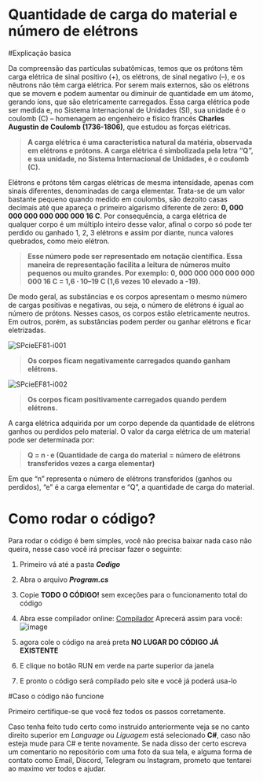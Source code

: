 # Quantidade de carga do material e número de elétrons

#Explicação basica

Da compreensão das partículas subatômicas, temos que os prótons têm carga elétrica de sinal positivo (+), os elétrons, de sinal negativo (–), e os nêutrons não têm carga elétrica. Por serem mais externos, são os elétrons que se movem e podem aumentar ou diminuir de quantidade em um átomo, gerando íons, que são eletricamente carregados. Essa carga elétrica pode ser medida e, no Sistema Internacional de Unidades (SI), sua unidade é o coulomb (C) – homenagem ao engenheiro e físico francês __Charles Augustin de Coulomb (1736-1806)__, que estudou as forças elétricas.


>__A carga elétrica é uma característica natural da matéria, observada em elétrons e prótons. A carga elétrica é simbolizada pela letra “Q”, e sua unidade, no Sistema Internacional de Unidades, é o coulomb (C).__


Elétrons e prótons têm cargas elétricas de mesma intensidade, apenas com sinais diferentes, denominadas de carga elementar. Trata-se de um valor bastante pequeno quando medido em coulombs, são dezoito casas decimais até que apareça o primeiro algarismo diferente de zero: __0, 000 000 000 000 000 000 16 C__. Por consequência, a carga elétrica de qualquer corpo é um múltiplo inteiro desse valor, afinal o corpo só pode ter perdido ou ganhado 1, 2, 3 elétrons e assim por diante, nunca valores quebrados, como meio elétron.


>__Esse número pode ser representado em notação científica. Essa maneira de representação  facilita a leitura de números muito pequenos ou muito grandes. Por exemplo: 0, 000 000 000 000 000 000 16 C = 1,6 ⋅ 10–19 C (1,6 vezes 10 elevado a -19).__


De modo geral, as substâncias e os corpos apresentam o mesmo número de cargas positivas e negativas, ou seja, o número de elétrons é igual ao número de prótons. Nesses casos, os corpos estão eletricamente neutros. Em outros, porém, as substâncias podem perder ou ganhar elétrons e ficar eletrizadas.

![SPcieEF81-i001](https://user-images.githubusercontent.com/74301628/108437963-0e10aa00-722d-11eb-820c-a8109f02fbbc.jpg)
>__Os corpos ficam negativamente carregados quando ganham elétrons.__

![SPcieEF81-i002](https://user-images.githubusercontent.com/74301628/108437996-2254a700-722d-11eb-8981-2435e37d92b8.jpg)
>__Os corpos ficam positivamente carregados quando perdem elétrons.__

A carga elétrica adquirida por um corpo depende da quantidade de elétrons ganhos ou perdidos pelo material. O valor da carga elétrica de um material pode ser determinada por:

>__Q = n ∙ e (Quantidade de carga do material = número de elétrons transferidos vezes a carga elementar)__

Em que “n” representa o número de elétrons transferidos (ganhos ou perdidos), “e” é a carga elementar e “Q”, a quantidade de carga do material.

# Como rodar o código?

Para rodar o código é bem simples, você não precisa baixar nada caso não queira, nesse caso você irá precisar fazer o seguinte:

1. Primeiro vá até a pasta *__Codigo__*
 
2. Abra o arquivo *__Program.cs__*

3. Copie __TODO O CÓDIGO!__ sem exceções para o funcionamento total do código

4. Abra esse compilador online: [Compilador](https://www.onlinegdb.com/online_csharp_compiler)
Aprecerá assim para você: 
![image](https://user-images.githubusercontent.com/74301628/108441080-22f03c00-7233-11eb-8c28-1fe88a353efc.png)

5. agora cole o código na areá preta __NO LUGAR DO CÓDIGO JÁ EXISTENTE__

6. E clique no botão RUN em verde na parte superior da janela

7. E pronto o código será compilado pelo site e você já poderá usa-lo

#Caso o código não funcione

Primeiro certifique-se que você fez todos os passos corretamente.

Caso tenha feito tudo certo como instruido anteriormente veja se no canto direito superior em *Language* ou *Liguagem* está selecionado __C#__,
caso não esteja mude para C# e tente novamente.
Se nada disso der certo escreva um comentario no repositório com uma foto da sua tela, e alguma forma de contato 
como Email, Discord, Telegram ou Instagram, prometo que tentarei ao maximo ver todos e ajudar.
